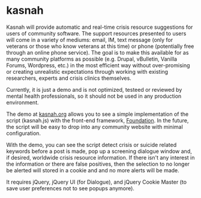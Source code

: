 kasnah
======

Kasnah will provide automatic and real-time crisis resource suggestions for users of community software. The support resources presented to users will come in a variety of mediums: email, IM, text message (only for veterans or those who know veterans at this time) or phone (potentially free through an online phone service). The goal is to make this available for as many community platforms as possible (e.g. Drupal, vBulletin, Vanilla Forums, Wordpress, etc.) in the most efficient way without over-promising or creating unrealistic expectations through working with existing researchers, experts and crisis clinics themselves.

Currently, it is just a demo and is not optimized, testeed or reviewed by mental health professionals, so it should not be used in any production environment.

The demo at [kasnah.org](http://www.kasnah.org/) allows you to see a simple implementation of the script (kasnah.js) with  the front-end framework, [Foundation](http://foundation.zurb.com/). In the future, the script will be easy to drop into any community website with minimal configuration.

With the demo, you can see the script detect crisis or suicide related keywords before a post is made, pop up a screening dialogue window and, if desired, worldwide crisis resource information. If there isn't any interest in the information or there are false positives, then the selection to no longer be alerted will stored in a cookie and and no more alerts will be made.

It requires jQuery, jQuery UI (for Dialogue), and jQuery Cookie Master (to save user preferences not to see popups anymore).

